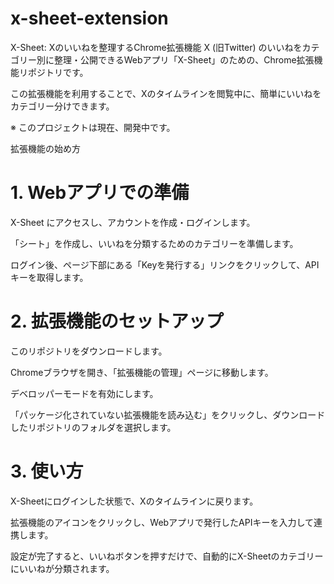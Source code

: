 # x-sheet-extension

X-Sheet: Xのいいねを整理するChrome拡張機能
X (旧Twitter) のいいねをカテゴリー別に整理・公開できるWebアプリ「X-Sheet」のための、Chrome拡張機能リポジトリです。

この拡張機能を利用することで、Xのタイムラインを閲覧中に、簡単にいいねをカテゴリー分けできます。

※ このプロジェクトは現在、開発中です。

 拡張機能の始め方
# 1. Webアプリでの準備
X-Sheet にアクセスし、アカウントを作成・ログインします。

「シート」を作成し、いいねを分類するためのカテゴリーを準備します。

ログイン後、ページ下部にある「Keyを発行する」リンクをクリックして、APIキーを取得します。

# 2. 拡張機能のセットアップ
このリポジトリをダウンロードします。

Chromeブラウザを開き、「拡張機能の管理」ページに移動します。

デベロッパーモードを有効にします。

「パッケージ化されていない拡張機能を読み込む」をクリックし、ダウンロードしたリポジトリのフォルダを選択します。

# 3. 使い方
X-Sheetにログインした状態で、Xのタイムラインに戻ります。

拡張機能のアイコンをクリックし、Webアプリで発行したAPIキーを入力して連携します。

設定が完了すると、いいねボタンを押すだけで、自動的にX-Sheetのカテゴリーにいいねが分類されます。
